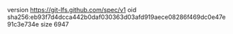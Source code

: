version https://git-lfs.github.com/spec/v1
oid sha256:eb93f7d4dcca442b0daf030363d03afd919aece08286f469dc0e47e91c3e734e
size 6947
